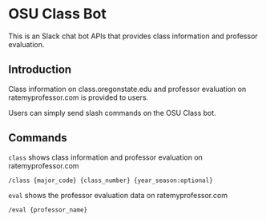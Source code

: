 OSU Class Bot
==================

This is an Slack chat bot APIs that provides class information and professor evaluation.

Introduction
------------

Class information on class.oregonstate.edu and professor evaluation on ratemyprofessor.com is provided to users.

Users can simply send slash commands on the OSU Class bot.

Commands
--------

`class` shows class information and professor evaluation on ratemyprofessor.com
```text
/class {major_code} {class_number} {year_season:optional}
```

`eval` shows the professor evaluation data on ratemyprofessor.com
```text
/eval {professor_name}
```